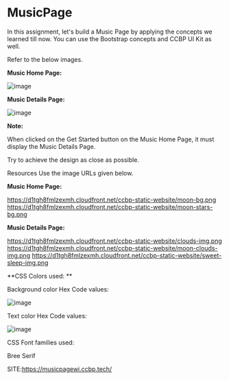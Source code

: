 # MusicPage


In this assignment, let's build a Music Page by applying the concepts we learned till now. You can use the Bootstrap concepts and CCBP UI Kit as well.


Refer to the below images.


**Music Home Page:**

![image](https://github.com/P-Joel-Prakash/MusicPage-WI/assets/135586760/2e49a700-e0a9-4353-8a29-0600a9464807)


**Music Details Page:**

![image](https://github.com/P-Joel-Prakash/MusicPage-WI/assets/135586760/d1e50a75-8dfb-42e5-866f-79e5179ecb38)


**Note:**

When clicked on the Get Started button on the Music Home Page, it must display the Music Details Page.

Try to achieve the design as close as possible. 

Resources
Use the image URLs given below.



**Music Home Page:**

https://d1tgh8fmlzexmh.cloudfront.net/ccbp-static-website/moon-bg.png
https://d1tgh8fmlzexmh.cloudfront.net/ccbp-static-website/moon-stars-bg.png


**Music Details Page:**

https://d1tgh8fmlzexmh.cloudfront.net/ccbp-static-website/clouds-img.png
https://d1tgh8fmlzexmh.cloudfront.net/ccbp-static-website/moon-clouds-img.png
https://d1tgh8fmlzexmh.cloudfront.net/ccbp-static-website/sweet-sleep-img.png


**CSS Colors used:
**

Background color Hex Code values:


![image](https://github.com/P-Joel-Prakash/MusicPage-WI/assets/135586760/3bbbc2a4-4b77-49d2-b223-46dc7fb55cac)





Text color Hex Code values:

![image](https://github.com/P-Joel-Prakash/MusicPage-WI/assets/135586760/e50d073c-966a-47bf-a487-24b822ea8d32)






CSS Font families used:

Bree Serif

SITE:https://musicpagewi.ccbp.tech/
